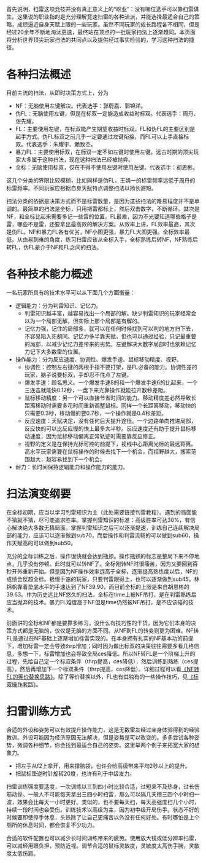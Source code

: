 首先说明，扫雷这项竞技并没有真正意义上的“职业”：没有哪位选手可以靠扫雷谋生。这里说的职业指的是充分理解竞速扫雷的各种流派，并能选择最适合自己的策略，成绩逼近自身天赋上限的一些玩家。虽然不同玩家的成长路程各不相同，但是经过20余年不断地淘汰更迭，最终站在顶点的一批玩家扫法上逐渐趋同。本页面将分析世界顶尖玩家扫法的共同点以及提供经过事实检验的，学习这种扫法的捷径。

# 各种扫法概述
目前主流的扫法，从即时决策方式上，分为
- NF：无脑使用左键解决。代表选手：郭蔚嘉、郭锦洋。
- 伪FL：无脑使用左键，但是在标双一定能造成收益时标双。代表选手：周丹、张先耀。
- FL：主要使用左键，在标双能产生期望收益时标双。FL和伪FL的主要区别是起手方式。伪FL标双之前几乎一定要通过左键衔接，而FL可以上手直接标双。代表选手：朱耀宇、赖致杰。
- 暴力FL：主要使用标双，在标双一定不如左键时使用左键。远古时期的顶尖玩家大多属于这种扫法，现在这种扫法已经被抛弃。
- 全标：无脑使用标双，仅在不得不使用左键时使用左键。代表选手：胡恩彬。

这几个分类的界限比较模糊，比如同样是伪FL，王婧一的标雷频率远低于周丹的标雷频率。不同玩家应根据自身天赋特点调整扫法以扬长避短。

扫法分类的依据是决策方式而不是标雷数量，是因为这些扫法的难易程度并不是单调的。最简单的扫法是全标，只用把雷都标上，然后双击数字，不断循环。其次是NF，和全标比起来需要多记一些雷的位置。FL最难，因为不光要知道哪些格子是雷，哪些不是雷，还要拿出最高效的解决方案。从效率上讲，FL效率最高，其次是伪FL。NF和暴力FL各有优劣，NF小图更强，暴力FL大图更强。全标效率最低。从由易到难的角度，练习扫雷应该从全标入手，全标熟练后转NF，NF熟练后转FL，伪FL是介于NF和FL之间的扫法。

# 各种技术能力概述
一名玩家所具有的技术水平可以从下面几个方面衡量：
- 逻辑能力：分为判雷知识、记忆力。
  - 判雷知识越丰富，越容易找出一个局部的解。缺少判雷知识的玩家经常会以为一个局部无解，但实际上那个局部是有解的。
  - 记忆力强，记住的局部多，就可以在任何时候找到可以判的地方扫下去，不容易陷入死胡同。记忆力多半靠天赋，但也可以通过经验，只记最重要的局部，以减少记忆力差带来的劣势。左键解决大数字局部时也依赖记忆力记下大多数雷的位置。
- 操作能力：分为反应速度、协调性、爆发手速、鼠标移动精度、视野。
  - 协调性：控制左右键的两根手指不要打架，是FL必备的能力。协调性差的玩家，脑子说要标双，手却忍不住点了左键。
  - 爆发手速：顾名思义。一个爆发手速8的和一个爆发手速6的比起来，一个三连击就能快0.12秒，一盘下来光靠操作就能拉开数秒差距。
  - 鼠标移动精度：另一个可以直接节省时间的能力。移动精度差必然导致长距离移动时需要多花时间重新调整鼠标。同样一个长距离移动，移动快的只需要0.3秒，移动慢的要0.7秒，一个操作就是0.4秒差距。
  - 反应速度：天赋决定，没有任何后天提升途径。一个边路单向推进局部，反应快的可以比反应慢的快上最多大半秒。反应速度还有助于提升鼠标移动速度，因为鼠标移动偏离正常轨迹时需要靠反应修正。
  - 视野的定义是在保持光标可控的前提下，视线中心距离光标的最远距离。高水平玩家需要在鼠标操作的时候去找下一个机会，而视野越大，搜索范围越大，越容易找到下一个机会。
- 耐力：长时间保持逻辑能力和操作能力的能力。

# 扫法演变纲要
在全标初期，应当以学习判雷知识为主（此处需要链接判雷教程）。遇到的局面能不猜就不猜，尽可能追求胜率。掌握判雷知识的标准：高级胜率可达30%，有信心解决绝大多数无猜局面。掌握判雷知识之后可以逐渐提速，训练自己连续解决局部的能力，应该可以逐渐做到sub70，而后操作和判雷流畅的可以做到sub60，操作天赋高的可以做到sub50。

充分的全标训练之后，操作很快就会达到瓶颈。操作瓶颈的标志是整局下来不停地点，几乎没有停顿。此时就可以转NF了。全标刚转NF时很痛苦，因为又要回到百秒开外重新开始。但是因为NF操作效率远高于全标，逐渐提高熟练度以后，NF的成绩会反超全标。极慢手速的玩家，只要判雷跟得上，也可以逐渐做到sub45。林锦帆靠着垫底水平的手速达到了NF39.90，而目前全标的上限是来自胡恩彬的39.63。作为历史远比NF悠久的扫法，全标在time上被NF吊打，是在判雷熟练后应当抛弃的技术。暴力FL难度高于NF但是time仍然被NF吊打，是不应该碰的技术。

前面讲的全标和NF都是要靠多练习，没什么有技巧性的干货，因为它们本身的决策方式都是无脑的，仅仅是无脑的方面不同。从NF到FL的转变则更为困难。NF转FL是通过在NF基础上逐渐增加标雷实现的。在本身拥有扎实的NF基本功的前提下，增加标雷一定会导致thrp增加；同时因为做出标双的决策往往需要多看几格信息，多想一下，标雷增加也会导致全局ces降低。所以NF转FL是一个阶梯上升的过程，先给自己定一个标双条件（thrp提高，ces降低），然后训练到熟练（ces提高），然后再增加下一个标双条件（thrp提高，ces降低）。详细过程可以看[《NF转FL的等价替换思路》](https://github.com/putianyi889/Minesweeper-makes-me-happy/wiki/NF%E8%BD%ACFL%E7%9A%84%E7%AD%89%E4%BB%B7%E6%9B%BF%E6%8D%A2%E6%80%9D%E8%B7%AF)。除了等价替换以外，FL也有其独有的一些操作技巧，见[《标双操作套路》](https://github.com/putianyi889/Minesweeper-makes-me-happy/wiki/%E6%93%8D%E4%BD%9C%E6%96%B9%E6%B3%95%E5%8F%8A%E5%A5%97%E8%B7%AF#%E6%A0%87%E5%8F%8C%E6%93%8D%E4%BD%9C%E5%A5%97%E8%B7%AF)。

# 扫雷训练方式
合适的外设和姿势可以有效提升操作能力，这是无数雷友经过亲身体验得到的经验教训。外设可能因为经济原因无法解决，但是姿势是可以改变的。多多尝试各种姿势，微调各种细节，你会找到最适合自己的姿势。这里举两个例子来拓宽大家的想象力。
- 把左手从f2上拿开，用来撑脑袋，也许会给高级带来平均2秒以上的提升。
- 把鼠标垫逆时针旋转20度，也许有利于中级发力。

扫雷训练强度要适度，一次训练以三到四小时比较合适，过短来不及热身，过长伤筋动骨。一般人不可能每天拿出三四小时扫雷，那么可以隔几天攒三四个小时扫一波，效果会比每天一小时更好。类似的，也不要每天扫，每天高强度扫几个小时，持续一段时间也会受伤。训练技术以高级为主，因为初中级开局伤手。状态不好的时候要即使停手休息，头铁除了让自己更痛苦以外没有任何好处。有时哪怕是上个厕所的休息时间，都会恢复不少功力。

合适的软件配置也可以减少长时间训练带来的疲劳。使用放大镜或低分辨率扫雷，可以减轻用眼负担，预防近视。调节合适的鼠标灵敏度，灵敏度太高伤手腕，灵敏度太低伤肩。
